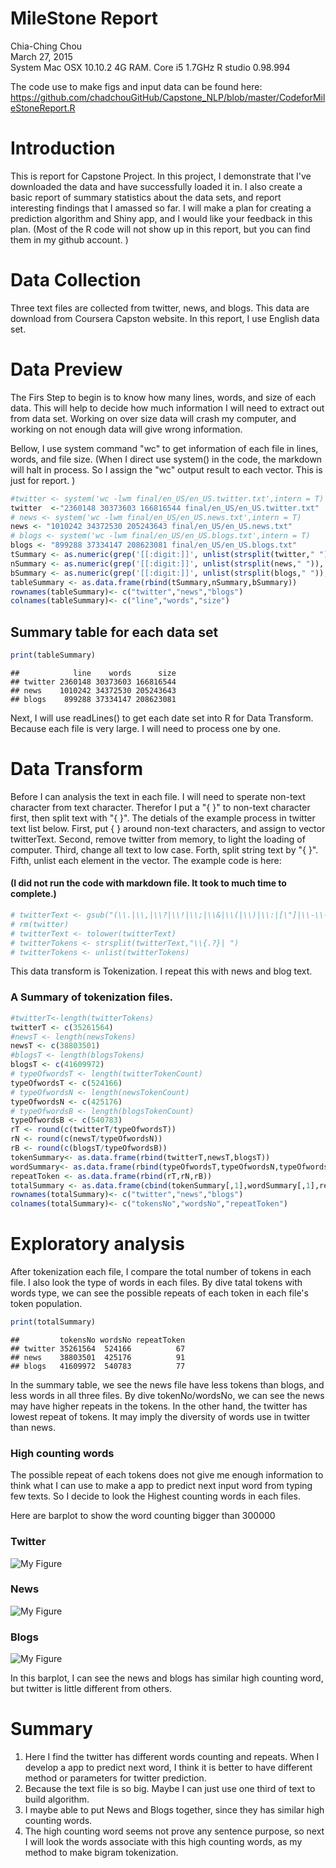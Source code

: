 # MileStone Report
Chia-Ching Chou  
March 27, 2015  
System Mac OSX 10.10.2 4G RAM. Core i5 1.7GHz
R studio 0.98.994 

The code use to make figs and input data can be found here:
https://github.com/chadchouGitHub/Capstone_NLP/blob/master/CodeforMileStoneReport.R

# Introduction
This is report for Capstone Project. In this project, I demonstrate that I've downloaded the data and have successfully loaded it in. I also create a basic report of summary statistics about the data sets, and report interesting findings that I amassed so far. I will make a plan for creating a prediction algorithm and Shiny app, and I would like your feedback in this plan.
(Most of the R code will not show up in this report, but you can find them in my github account. )

# Data Collection
Three text files are collected from twitter, news, and blogs. This data are download from Coursera Capston website. In this report, I use English data set. 


# Data Preview
The Firs Step to begin is to know how many lines, words, and size of each data. This will help to decide how much information I will need to extract out from data set. Working on over size data will crash my computer, and working on not enough data will give wrong information.

Bellow, I use system command "wc" to get information of each file in lines, words, and file size. (When I direct use system() in the code, the markdown will halt in process. So I assign the "wc" output result to each vector. This is just for report. )

```r
#twitter <- system('wc -lwm final/en_US/en_US.twitter.txt',intern = T)
twitter  <-"2360148 30373603 166816544 final/en_US/en_US.twitter.txt"
# news <- system('wc -lwm final/en_US/en_US.news.txt',intern = T)
news <- "1010242 34372530 205243643 final/en_US/en_US.news.txt"
# blogs <- system('wc -lwm final/en_US/en_US.blogs.txt',intern = T)
blogs <- "899288 37334147 208623081 final/en_US/en_US.blogs.txt"
tSummary <- as.numeric(grep('[[:digit:]]', unlist(strsplit(twitter," ")), value = T))
nSummary <- as.numeric(grep('[[:digit:]]', unlist(strsplit(news," ")), value = T))
bSummary <- as.numeric(grep('[[:digit:]]', unlist(strsplit(blogs," ")), value = T))
tableSummary <- as.data.frame(rbind(tSummary,nSummary,bSummary))
rownames(tableSummary)<- c("twitter","news","blogs")
colnames(tableSummary)<- c("line","words","size")
```

## Summary table for each data set 


```r
print(tableSummary)
```

```
##            line    words      size
## twitter 2360148 30373603 166816544
## news    1010242 34372530 205243643
## blogs    899288 37334147 208623081
```
Next, I will use readLines() to get each date set into R for Data Transform.
Because each file is very large. I will need to process one by one. 


# Data Transform
Before I can analysis the text in each file. I will need to sperate non-text character from text character. Therefor I put a "{ }" to non-text character first, then split text with "{ }". The detials of the example process in twitter text list below.
First, put { } around non-text characters, and assign to vector twitterText.
Second, remove twitter from memory, to light the loading of computer.
Third, change all text to low case.
Forth, split string text by  "{ }".
Fifth, unlist each element in the vector.
The example code is here: 

#### (I did not run the code with markdown file. It took to much time to complete.)

```r
# twitterText <- gsub("(\\.|\\,|\\?|\\!|\\;|\\&|\\(|\\)|\\:|[\"]|\\-\\-|\\=| \\- |\\#| \\'|\\' )","{\\1}",twitter)
# rm(twitter)
# twitterText <- tolower(twitterText)
# twitterTokens <- strsplit(twitterText,"\\{.?}| ")
# twitterTokens <- unlist(twitterTokens)
```
This data transform is Tokenization. 
I repeat this with news and blog text.

### A Summary of tokenization files.


```r
#twitterT<-length(twitterTokens)
twitterT <- c(35261564)
#newsT <- length(newsTokens)
newsT <- c(38803501)
#blogsT <- length(blogsTokens)
blogsT <- c(41609972)
# typeOfwordsT <- length(twitterTokenCount)
typeOfwordsT <- c(524166)
# typeOfwordsN <- length(newsTokenCount)
typeOfwordsN <- c(425176)
# typeOfwordsB <- length(blogsTokenCount)
typeOfwordsB <- c(540783)
rT <- round(c(twitterT/typeOfwordsT))
rN <- round(c(newsT/typeOfwordsN))
rB <- round(c(blogsT/typeOfwordsB))
tokenSummary<- as.data.frame(rbind(twitterT,newsT,blogsT))
wordSummary<- as.data.frame(rbind(typeOfwordsT,typeOfwordsN,typeOfwordsB))
repeatToken <- as.data.frame(rbind(rT,rN,rB))
totalSummary <- as.data.frame(cbind(tokenSummary[,1],wordSummary[,1],repeatToken[,1]))
rownames(totalSummary)<- c("twitter","news","blogs")
colnames(totalSummary)<- c("tokensNo","wordsNo","repeatToken")
```

# Exploratory analysis
After tokenization each file, I compare the total number of tokens in each file. I also look the type of words in each files. By dive tatal tokens with words type, we can see the possible repeats of each token in each file's token population.

```r
print(totalSummary)
```

```
##         tokensNo wordsNo repeatToken
## twitter 35261564  524166          67
## news    38803501  425176          91
## blogs   41609972  540783          77
```
In the summary table, we see the news file have less tokens than blogs, and less words in all three files. By dive tokenNo/wordsNo, we can see the news may have higher repeats in the tokens. In the other hand, the twitter has lowest repeat of tokens. It may imply the diversity of words use in twitter than news.

### High counting words
The possible repeat of each tokens does not give me enough information to think 
what I can use to make a app to predict next input word from typing few texts. So I decide to look the Highest counting words in each files.

Here are barplot to show the word counting bigger than 300000

### Twitter
![My Figure](Twitterfig1.png)

### News
![My Figure](Newsfig1.png)

### Blogs
![My Figure](blogsFig1.png)

In this barplot, I can see the news and blogs has similar high counting word, but twitter is little different from others.

# Summary
1. Here I find the twitter has different words counting and repeats. When I develop a app to predict next word, I think it is better to have different method or parameters for twitter prediction. 
2. Because the text file is so big. Maybe I can just use one third of text to build algorithm.
3. I maybe able to put News and Blogs together, since they has similar high counting words.
4. The high counting word seems not prove any sentence purpose, so next I will look the words associate with this high counting words, as my method to make bigram tokenization.











